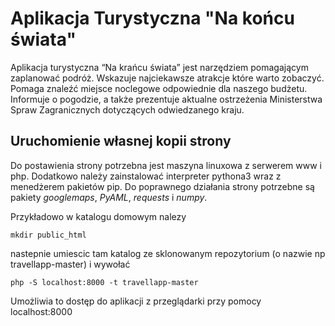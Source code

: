 # Aplikacja Turystyczna "Na końcu świata"

Aplikacja turystyczna “Na krańcu świata” jest narzędziem pomagającym zaplanować podróż. Wskazuje najciekawsze atrakcje które warto zobaczyć. Pomaga znaleźć miejsce noclegowe odpowiednie dla naszego budżetu. Informuje o pogodzie, a także prezentuje aktualne ostrzeżenia Ministerstwa Spraw Zagranicznych dotyczących odwiedzanego kraju. 

## Uruchomienie własnej kopii strony

Do postawienia strony potrzebna jest maszyna linuxowa z serwerem www i php. Dodatkowo należy zainstalować interpreter pythona3 wraz z menedżerem pakietów pip. Do poprawnego działania strony potrzebne są pakiety *googlemaps*, *PyAML*, *requests* i *numpy*.

Przykładowo w katalogu domowym nalezy
```
mkdir public_html
```
nastepnie umiescic tam katalog ze sklonowanym repozytorium (o nazwie np travellapp-master) i wywołać
```
php -S localhost:8000 -t travellapp-master
```
Umożliwia to dostęp do aplikacji z przeglądarki przy pomocy localhost:8000
